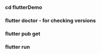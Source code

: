 ### cd flutterDemo
### flutter doctor - for checking versions
### flutter pub get 
### flutter run

